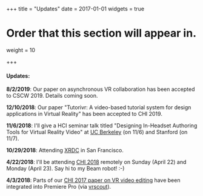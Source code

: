 +++
title = "Updates"
date = 2017-01-01
widgets = true

# Order that this section will appear in.
weight = 10

+++
#### Updates:
**8/2/2019**: Our paper on asynchronous VR collaboration has been accepted to CSCW 2019. Details coming soon. 

**12/10/2018**: Our paper "Tutorivr: A video-based tutorial system for design applications in Virtual Reality" has been accepted to CHI 2019. 

**11/6/2018**: I'll give a HCI seminar talk titled "Designing In-Headset Authoring Tools for Virtual Reality Video" at [UC Berkeley](http://schedule.bid-seminar.com/speakers/141) (on 11/6) and Stanford (on 11/7).

**10/29/2018**: Attending [XRDC](http://www.xrdconf.com/) in San Francisco.

**4/22/2018**: I'll be attending [CHI 2018](http://chi2018.acm.org/) remotely on Sunday (April 22) and Monday (April 23). Say hi to my Beam robot! :-)

**4/3/2018**: Parts of our [CHI 2017 paper on VR video editing](http://web.cecs.pdx.edu/~fliu/project/vremiere/) have been integrated into Premiere Pro (via [vrscout](https://vrscout.com/news/adobe-launches-immersive-360-editing-improves-plane-to-sphere/)).







